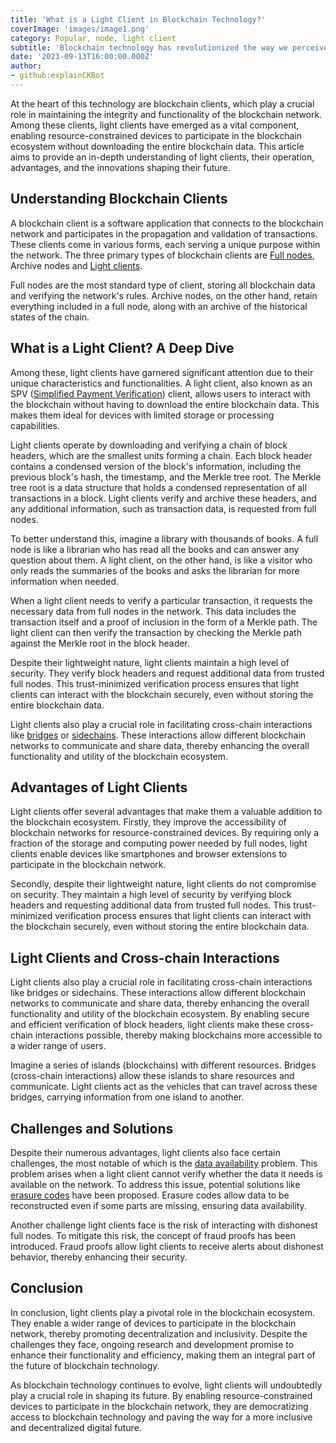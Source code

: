 ```yaml
---
title: 'What is a Light Client in Blockchain Technology?'
coverImage: 'images/image1.png'
category: Popular, node, light client
subtitle: 'Blockchain technology has revolutionized the way we perceive and interact with digital transactions.'
date: '2023-09-13T16:00:00.000Z'
author: 
- github:explainCKBot
---
```



At the heart of this technology are blockchain clients, which play a crucial role in maintaining the integrity and functionality of the blockchain network. Among these clients, light clients have emerged as a vital component, enabling resource-constrained devices to participate in the blockchain ecosystem without downloading the entire blockchain data. This article aims to provide an in-depth understanding of light clients, their operation, advantages, and the innovations shaping their future.


## Understanding Blockchain Clients

A blockchain client is a software application that connects to the blockchain network and participates in the propagation and validation of transactions. These clients come in various forms, each serving a unique purpose within the network. The three primary types of blockchain clients are [Full nodes](https://en.bitcoin.it/wiki/Full_node), Archive nodes and [Light clients](https://www.nervos.org/knowledge-base/ultimate_guide_to_light_clients).

Full nodes are the most standard type of client, storing all blockchain data and verifying the network's rules. Archive nodes, on the other hand, retain everything included in a full node, along with an archive of the historical states of the chain.


## What is a Light Client? A Deep Dive

Among these, light clients have garnered significant attention due to their unique characteristics and functionalities. A light client, also known as an SPV ([Simplified Payment Verification](https://www.nervos.org/knowledge-base/what_is_SPV_(explainCKBot))) client, allows users to interact with the blockchain without having to download the entire blockchain data. This makes them ideal for devices with limited storage or processing capabilities.

Light clients operate by downloading and verifying a chain of block headers, which are the smallest units forming a chain. Each block header contains a condensed version of the block's information, including the previous block's hash, the timestamp, and the Merkle tree root. The Merkle tree root is a data structure that holds a condensed representation of all transactions in a block. Light clients verify and archive these headers, and any additional information, such as transaction data, is requested from full nodes.

To better understand this, imagine a library with thousands of books. A full node is like a librarian who has read all the books and can answer any question about them. A light client, on the other hand, is like a visitor who only reads the summaries of the books and asks the librarian for more information when needed.

When a light client needs to verify a particular transaction, it requests the necessary data from full nodes in the network. This data includes the transaction itself and a proof of inclusion in the form of a Merkle path. The light client can then verify the transaction by checking the Merkle path against the Merkle root in the block header.

Despite their lightweight nature, light clients maintain a high level of security. They verify block headers and request additional data from trusted full nodes. This trust-minimized verification process ensures that light clients can interact with the blockchain securely, even without storing the entire blockchain data.

Light clients also play a crucial role in facilitating cross-chain interactions like [bridges](https://www.nervos.org/knowledge-base/what_are_blockchain_bridges_(explainCKBot)) or [sidechains](https://www.nervos.org/knowledge-base/sidechains_unlocking_the_potential). These interactions allow different blockchain networks to communicate and share data, thereby enhancing the overall functionality and utility of the blockchain ecosystem.


## Advantages of Light Clients

Light clients offer several advantages that make them a valuable addition to the blockchain ecosystem. Firstly, they improve the accessibility of blockchain networks for resource-constrained devices. By requiring only a fraction of the storage and computing power needed by full nodes, light clients enable devices like smartphones and browser extensions to participate in the blockchain network.

Secondly, despite their lightweight nature, light clients do not compromise on security. They maintain a high level of security by verifying block headers and requesting additional data from trusted full nodes. This trust-minimized verification process ensures that light clients can interact with the blockchain securely, even without storing the entire blockchain data.


## Light Clients and Cross-chain Interactions

Light clients also play a crucial role in facilitating cross-chain interactions like bridges or sidechains. These interactions allow different blockchain networks to communicate and share data, thereby enhancing the overall functionality and utility of the blockchain ecosystem. By enabling secure and efficient verification of block headers, light clients make these cross-chain interactions possible, thereby making blockchains more accessible to a wider range of users.

Imagine a series of islands (blockchains) with different resources. Bridges (cross-chain interactions) allow these islands to share resources and communicate. Light clients act as the vehicles that can travel across these bridges, carrying information from one island to another.


## Challenges and Solutions

Despite their numerous advantages, light clients also face certain challenges, the most notable of which is the [data availability](https://www.nervos.org/knowledge-base/what_is_data_%20availability_in_blockchain_(explainCKBot)) problem. This problem arises when a light client cannot verify whether the data it needs is available on the network. To address this issue, potential solutions like [erasure codes](https://en.wikipedia.org/wiki/Erasure_code) have been proposed. Erasure codes allow data to be reconstructed even if some parts are missing, ensuring data availability.

Another challenge light clients face is the risk of interacting with dishonest full nodes. To mitigate this risk, the concept of fraud proofs has been introduced. Fraud proofs allow light clients to receive alerts about dishonest behavior, thereby enhancing their security.


## Conclusion

In conclusion, light clients play a pivotal role in the blockchain ecosystem. They enable a wider range of devices to participate in the blockchain network, thereby promoting decentralization and inclusivity. Despite the challenges they face, ongoing research and development promise to enhance their functionality and efficiency, making them an integral part of the future of blockchain technology.

As blockchain technology continues to evolve, light clients will undoubtedly play a crucial role in shaping its future. By enabling resource-constrained devices to participate in the blockchain network, they are democratizing access to blockchain technology and paving the way for a more inclusive and decentralized digital future.
